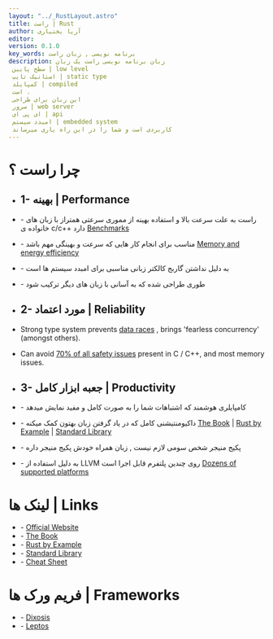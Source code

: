 ```yaml
---
layout: "../_RustLayout.astro"
title: راست | Rust
author: آریا بختیاری
editor: 
version: 0.1.0
key_words: برنامه نویسی , زبان راست
description: زبان برنامه نویسی راست یک زبان 
 سطح پایین | low level
 استاتیک تایپ | static type 
 کمپایلد | compiled ‌
 است . 
 این زبان برای طراحی
 سرور | web server
 ای پی ای | api 
 امبدد سیستم | embedded system
 کاربردی است و شما را در این راه یاری میرساند 
---
```


# چرا راست ؟
- ## 1- بهینه | Performance 
- \- راست به علت سرعت بالا و استفاده بهینه از مموری سرعتی همتراز با زبان های خانواده ی c/c++ دارد
[Benchmarks](https://benchmarksgame-team.pages.debian.net/benchmarksgame/box-plot-summary-charts.html)
- \- مناسب برای انجام کار هایی که سرعت و بهینگی مهم باشد
[Memory and energy efficiency](https://dl.acm.org/doi/10.1145/3136014.3136031)
- \- به دلیل نداشتن گاربج کالکتر زبانی مناسبی برای امبدد سیستم ها است
- \- طوری طراحی شده که به آسانی با زبان های دیگر ترکیب شود

- ## 2- مورد اعتماد | Reliability
- Strong type system prevents 
[data races](https://doc.rust-lang.org/nomicon/races.html)
, brings 'fearless concurrency' (amongst others).
- Can avoid 
[70% of all safety issues](https://www.chromium.org/Home/chromium-security/memory-safety) present in C / C++, and most memory issues. 

- ## 3- جعبه ابزار کامل | Productivity
- \- کامپایلری هوشمند که اشتباهات شما را به صورت کامل و مفید نمایش میدهد
- \- داکیومنتیشنی کامل که در یاد گرفتن زبان بهتون کمک میکنه
[The Book](https://doc.rust-lang.org/book/) |
[Rust by Example](https://doc.rust-lang.org/rust-by-example/) |
[Standard Library](https://doc.rust-lang.org/std/)
- \-  پکیج منیجر شخص سومی لازم نیست , زبان همراه خودش پکیج منیجر داره
- \- به دلیل استفاده از LLVM روی چندین پلتفرم قابل اجرا است 
[Dozens of supported platforms](https://doc.rust-lang.org/rustc/platform-support.html)

# لینک ها | Links
- \- [Official Website](https://www.rust-lang.org/)
- \- [The Book](https://doc.rust-lang.org/book/) 
- \- [Rust by Example](https://doc.rust-lang.org/rust-by-example/) 
- \- [Standard Library](https://doc.rust-lang.org/std/)
- \- [Cheat Sheet](https://cheats.rs/)

# فریم ورک ها | Frameworks
- \- [Dixosis]()
- \- [Leptos]()